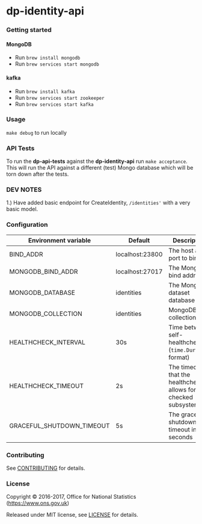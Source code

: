 dp-identity-api
==============

### Getting started

#### MongoDB
* Run ```brew install mongodb```
* Run ```brew services start mongodb```

#### kafka
* Run ```brew install kafka```
* Run ```brew services start zookeeper```
* Run ```brew services start kafka```

### Usage

`make debug` to run locally

### API Tests
To run the **dp-api-tests** against the **dp-identity-api** run `make acceptance`. This will run the API against a 
different (test) Mongo database which will be torn down after the tests. 

### DEV NOTES

1.) Have added basic endpoint for CreateIdentity, `/identities'` with a very basic model.

### Configuration

| Environment variable        | Default                                   | Description
| --------------------------- | ----------------------------------------- | -----------
| BIND_ADDR                   | localhost:23800                           | The host and port to bind to
| MONGODB_BIND_ADDR           | localhost:27017                           | The MongoDB bind address
| MONGODB_DATABASE            | identities                                | The MongoDB dataset database
| MONGODB_COLLECTION          | identities                                | MongoDB collection
| HEALTHCHECK_INTERVAL        | 30s                                       | Time between self-healthchecks (`time.Duration` format)
| HEALTHCHECK_TIMEOUT         | 2s                                        | The timeout that the healthcheck allows for checked subsystems
| GRACEFUL_SHUTDOWN_TIMEOUT   | 5s                                        | The graceful shutdown timeout in seconds

### Contributing

See [CONTRIBUTING](CONTRIBUTING.md) for details.

### License

Copyright © 2016-2017, Office for National Statistics (https://www.ons.gov.uk)

Released under MIT license, see [LICENSE](LICENSE.md) for details.
